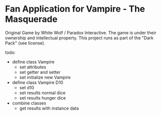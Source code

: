 # Fan Application for Vampire - The Masquerade
Original Game by White Wolf / Paradox Interactive. The game is under their ownership and intellectual property. This project runs as part of the "Dark Pack" (see license).

todo:
* define class Vampire
    * set attributes
    * set getter and setter
    * set initialize new Vampire
* define class Vampire D10
    * set d10
    * set results normal dice
    * set results hunger dice
* combine classes
    * get results with instance data